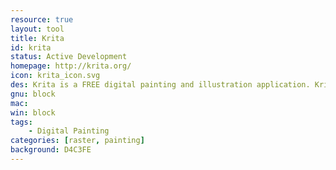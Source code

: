 ```yaml
---
resource: true
layout: tool
title: Krita
id: krita
status: Active Development
homepage: http://krita.org/
icon: krita_icon.svg
des: Krita is a FREE digital painting and illustration application. Krita offers CMYK support, HDR painting, perspective grids, dockers, filters, painting assistants, and many other features you would expect.
gnu: block
mac:
win: block
tags:
    - Digital Painting
categories: [raster, painting]
background: D4C3FE
---
```

